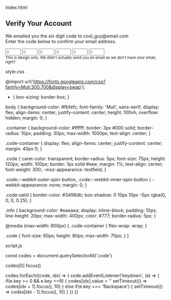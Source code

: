 index.html

<!DOCTYPE html>
<html lang="en">
  <head>
    <meta charset="UTF-8" />
    <meta name="viewport" content="width=device-width, initial-scale=1.0" />
    <link rel="stylesheet" href="verify_acc.css" />
    <title>Verify Account</title>
  </head>
  <body>
    <div class="container">
      <h2>Verify Your Account</h2>
      <p>We emailed you the six digit code to cool_guy@email.com <br/> Enter the code below to confirm your email address.</p>
      <div class="code-container">
        <input type="number" class="code" placeholder="0" min="0" max="9" required>
        <input type="number" class="code" placeholder="0" min="0" max="9" required>
        <input type="number" class="code" placeholder="0" min="0" max="9" required>
        <input type="number" class="code" placeholder="0" min="0" max="9" required>
        <input type="number" class="code" placeholder="0" min="0" max="9" required>
        <input type="number" class="code" placeholder="0" min="0" max="9" required>
      </div>
      <small class="info">
        This is design only. We didn't actually send you an email as we don't have your email, right?
      </small>
    </div>
    <script src="verify_acc.js"></script>
  </body>
</html>

style.css

@import url('https://fonts.googleapis.com/css?family=Muli:300,700&display=swap');

* {
  box-sizing: border-box;
}

body {
  background-color: #fbfefc;
  font-family: 'Muli', sans-serif;
  display: flex;
  align-items: center;
  justify-content: center;
  height: 100vh;
  overflow: hidden;
  margin: 0;
}

.container {
  background-color: #ffffff;
  border: 3px #000 solid;
  border-radius: 10px;
  padding: 30px;
  max-width: 1000px;
  text-align: center;
}

.code-container {
  display: flex;
  align-items: center;
  justify-content: center;
  margin: 40px 0;
}

.code {
  caret-color: transparent;
  border-radius: 5px;
  font-size: 75px;
  height: 120px;
  width: 100px;
  border: 1px solid #eee;
  margin: 1%;
  text-align: center;
  font-weight: 300;
  -moz-appearance: textfield;
}

.code::-webkit-outer-spin-button,
.code::-webkit-inner-spin-button {
  -webkit-appearance: none;
  margin: 0;
}

.code:valid {
  border-color: #3498db;
  box-shadow: 0 10px 10px -5px rgba(0, 0, 0, 0.25);
}

.info {
  background-color: #eaeaea;
  display: inline-block;
  padding: 10px;
  line-height: 20px;
  max-width: 400px;
  color: #777;
  border-radius: 5px;
}

@media (max-width: 600px) {
  .code-container {
    flex-wrap: wrap;
  }

  .code {
    font-size: 60px;
    height: 80px;
    max-width: 70px;
  }
}

script.js

const codes = document.querySelectorAll('.code')

codes[0].focus()

codes.forEach((code, idx) => {
    code.addEventListener('keydown', (e) => {
        if(e.key >= 0 && e.key <=9) {
            codes[idx].value = ''
            setTimeout(() => codes[idx + 1].focus(), 10)
        } else if(e.key === 'Backspace') {
            setTimeout(() => codes[idx - 1].focus(), 10)
        }
    })
})
